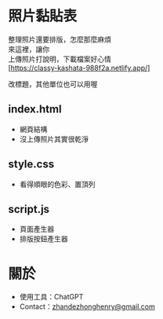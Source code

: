 # 照片黏貼表  
整理照片還要排版，怎麼那麼麻煩  
來這裡，讓你  
上傳照片打說明，下載檔案好心情  
[https://classy-kashata-988f2a.netlify.app/]

改標題，其他單位也可以用喔

## index.html
* 網頁結構
* 沒上傳照片其實很乾淨  

## style.css
* 看得順眼的色彩、置頂列

## script.js
* 頁面產生器
* 排版按鈕產生器

# 關於
* 使用工具：ChatGPT
* Contact：zhandezhonghenry@gmail.com




